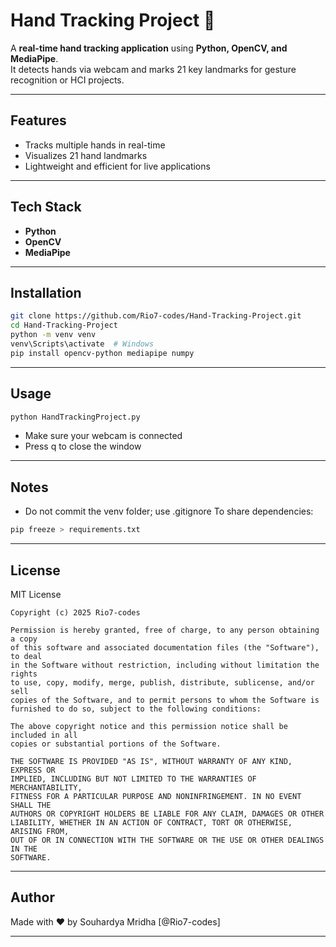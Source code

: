 # Hand Tracking Project 🎯

A **real-time hand tracking application** using **Python, OpenCV, and MediaPipe**.  
It detects hands via webcam and marks 21 key landmarks for gesture recognition or HCI projects.

---

## Features

- Tracks multiple hands in real-time  
- Visualizes 21 hand landmarks  
- Lightweight and efficient for live applications  

---

## Tech Stack

- **Python**  
- **OpenCV**  
- **MediaPipe**  

---

## Installation

```bash
git clone https://github.com/Rio7-codes/Hand-Tracking-Project.git
cd Hand-Tracking-Project
python -m venv venv
venv\Scripts\activate  # Windows
pip install opencv-python mediapipe numpy
```

---

## Usage

```bash
python HandTrackingProject.py
```
- Make sure your webcam is connected
- Press q to close the window

---

## Notes

- Do not commit the venv folder; use .gitignore
To share dependencies:
```bash
pip freeze > requirements.txt
```

---

## License

MIT License
```pgsql
Copyright (c) 2025 Rio7-codes

Permission is hereby granted, free of charge, to any person obtaining a copy
of this software and associated documentation files (the "Software"), to deal
in the Software without restriction, including without limitation the rights
to use, copy, modify, merge, publish, distribute, sublicense, and/or sell
copies of the Software, and to permit persons to whom the Software is
furnished to do so, subject to the following conditions:

The above copyright notice and this permission notice shall be included in all
copies or substantial portions of the Software.

THE SOFTWARE IS PROVIDED "AS IS", WITHOUT WARRANTY OF ANY KIND, EXPRESS OR
IMPLIED, INCLUDING BUT NOT LIMITED TO THE WARRANTIES OF MERCHANTABILITY,
FITNESS FOR A PARTICULAR PURPOSE AND NONINFRINGEMENT. IN NO EVENT SHALL THE
AUTHORS OR COPYRIGHT HOLDERS BE LIABLE FOR ANY CLAIM, DAMAGES OR OTHER
LIABILITY, WHETHER IN AN ACTION OF CONTRACT, TORT OR OTHERWISE, ARISING FROM,
OUT OF OR IN CONNECTION WITH THE SOFTWARE OR THE USE OR OTHER DEALINGS IN THE
SOFTWARE.
```

---

## Author

Made with ❤️ by Souhardya Mridha [@Rio7-codes]

---
